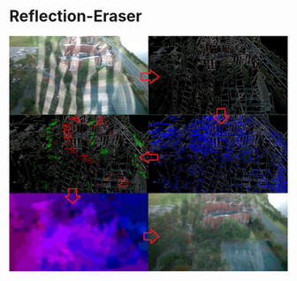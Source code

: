 # Reflection-Eraser

![illustration of the initialization process](https://github.com/iRiisH/Reflection-Eraser/blob/master/illustr.png)
